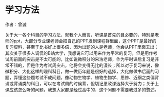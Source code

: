 # 学习方法

作者：曾诚

关于大一各个科目的学习方法，就我个人而言，听课是首先的且必要的，特别是老师的ppt，大部分专业课老师会把自己的PPT发到课程群里面，这个PPT是最好的复习资料，甚至于比书好上很多倍，因为出题的人是老师，他会从PPT里面去出；其次关于很多人调侃的B站大学，我想说它可以用来作为平常的复习，但是用作考试周前面的突击是不太可能的，比如说微积分的宋浩老师，作为平时课后复习是非常不错的，但是作为考试周突击，他将会变得无比的漫长；所以对于复习来说，像微积分、大化这样的理科科目，做一做历年题是很好的选择，大化做做书后面的习题，弄懂这些题考试不成问题，像动物生物学、植物生物学、思修、近纲之类偏背诵或背诵类的科目，可以在考试周的时候背，但切记思政课选择大于努力；关于上课应该怎么听的问题，我想大家都是经过高中的，这个问题不需要我过多的赘述。